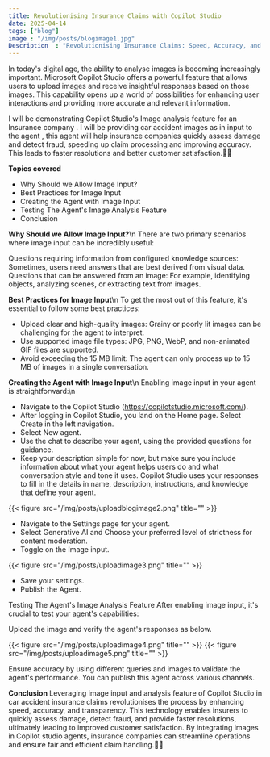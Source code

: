 ```yaml
---
title: Revolutionising Insurance Claims with Copilot Studio
date: 2025-04-14
tags: ["blog"]
image : "/img/posts/blogimage1.jpg"
Description  : "Revolutionising Insurance Claims: Speed, Accuracy, and Transparency with Copilot Studio"
---
```

In today's digital age, the ability to analyse images is becoming increasingly important. Microsoft Copilot Studio offers a powerful feature that allows users to upload images and receive insightful responses based on those images. This capability opens up a world of possibilities for enhancing user interactions and providing more accurate and relevant information.

I will be demonstrating Copilot Studio's Image analysis feature for an Insurance company . I will be providing car accident images as in input to the agent , this agent will help insurance companies quickly assess damage and detect fraud, speeding up claim processing and improving accuracy. This leads to faster resolutions and better customer satisfaction.🚗📸

**Topics covered**
* Why Should we Allow Image Input?
* Best Practices for Image Input
* Creating the Agent with Image Input
* Testing The Agent's Image Analysis Feature
* Conclusion



**Why Should we Allow Image Input?**\n
There are two primary scenarios where image input can be incredibly useful:

Questions requiring information from configured knowledge sources: Sometimes, users need answers that are best derived from visual data.
Questions that can be answered from an image: For example, identifying objects, analyzing scenes, or extracting text from images.

**Best Practices for Image Input**\n
To get the most out of this feature, it's essential to follow some best practices:

* Upload clear and high-quality images: Grainy or poorly lit images can be challenging for the agent to interpret.
* Use supported image file types: JPG, PNG, WebP, and non-animated GIF files are supported.
* Avoid exceeding the 15 MB limit: The agent can only process up to 15 MB of images in a single conversation.

**Creating the Agent with Image Input**\n
Enabling image input in your agent is straightforward:\n

* Navigate to the Copilot Studio (https://copilotstudio.microsoft.com/).
* After logging in Copilot Studio, you land on the Home page. Select Create in the left navigation.
* Select New agent.
* Use the chat to describe your agent, using the provided questions for guidance.
* Keep your description simple for now, but make sure you include information about what your agent helps users do and what conversation style and tone it uses. Copilot Studio uses your responses to fill in the details in name, description, instructions, and knowledge that define your agent.

{{< figure src="/img/posts/uploadblogimage2.png" title="" >}}

* Navigate to the Settings page for your agent.
* Select Generative AI and Choose your preferred level of strictness for content moderation.
* Toggle on the Image input.

{{< figure src="/img/posts/uploadimage3.png" title="" >}}

* Save your settings.
* Publish the Agent.

Testing The Agent's Image Analysis Feature
After enabling image input, it's crucial to test your agent's capabilities:

Upload the image and verify the agent's responses as below.

{{< figure src="/img/posts/uploadimage4.png" title="" >}}
{{< figure src="/img/posts/uploadimage5.png" title="" >}}

Ensure accuracy by using different queries and images to validate the agent's performance.
You can publish this agent across various channels.

**Conclusion**
Leveraging image input and analysis feature of Copilot Studio in car accident insurance claims revolutionises the process by enhancing speed, accuracy, and transparency. This technology enables insurers to quickly assess damage, detect fraud, and provide faster resolutions, ultimately leading to improved customer satisfaction. By integrating images in Copilot studio agents, insurance companies can streamline operations and ensure fair and efficient claim handling.🚗📸

